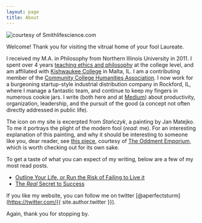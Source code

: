```yaml
---
layout: page
title: About
---
```

![courtesy of Smithlifescience.com](https://raw.githubusercontent.com/mikesturm/mikesturm.github.io/master/assets/ImaginaryCreature.GIF)

  Welcome! Thank you for visiting the vitrual home of your fool Laureate. 

I received my M.A. in Philosophy from Northern Illinois University in 2011. I spent over 4 years [teaching ethics and philosophy](http://www.mikesturm.net/philosophyteaching.html) at the college level, and am affiliated with [Kishwaukee College](http://www.kishwaukeecollege.edu/) in Malta, IL. I am a contributing member of the [Community College Humanities Association](http://www.ccha-assoc.org/). I now work for a burgeoning startup-style industrial distribution company in Rockford, IL, where I manage a fantastic team, and continue to keep my fingers in numerous cookie jars. I write (both here and at [Medium](https://medium.com/@MikeSturm)) about productivity, organization, leadership, and the pursuit of the good (a concept not often directly addressed in public life).

The icon on my site is excerpted from *Stańczyk*, a painting by Jan Matejko. To me it portrays the plight of the modern fool (*read*: me). For an interesting explanation of this painting, and why it should be interesting to someone like you, dear reader, see [this piece](http://theoddmentemporium.tumblr.com/post/26715123339/image-sta%C5%84czyk-by-jan-matejko-the-jester-is), courtesy of [The Oddment Emporium](http://theoddmentemporium.tumblr.com/), which is worth checking out for its own sake.

To get a taste of what you can expect of my writing, below are a few of my most read posts.

* [Outline Your Life, or Run the Risk of Failing to Live it](https://medium.com/the-hodgepodge-institute/outline-your-life-or-run-the-risk-of-failing-to-live-it-5d0704e5a355#.vhnosogp5)
* [The *Real* Secret to Success](https://medium.com/@MikeSturm/the-one-simple-trick-that-will-help-you-succeed-stop-thinking-there-s-one-simple-trick-bf3c9555a591#.te8v9xuzr)

If you like my website, you can follow me on twitter [@aperfectsturm](https://twitter.com/{{ site.author.twitter }}). 

Again, thank you for stopping by.
